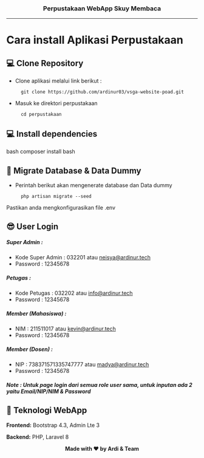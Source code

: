### <p align="center"><b>Perpustakaan WebApp Skuy Membaca</b></p>

------------

# Cara install Aplikasi Perpustakaan
## 💻 Clone Repository


- Clone aplikasi melalui link berikut :

        git clone https://github.com/ardinur03/vsga-website-poad.git

- Masuk ke direktori perpustakaan
        
        cd perpustakaan
   


## 💻 Install dependencies
bash
composer install
bash

## 🚀 Migrate Database & Data Dummy
- Perintah berikut akan mengenerate database dan Data dummy

        php artisan migrate --seed

Pastikan anda mengkonfigurasikan file .env

## 😎 User Login 
##### Super Admin :
- Kode Super Admin : 032201 atau neisya@ardinur.tech
- Password : 12345678
##### Petugas :
- Kode Petugas : 032202 atau info@ardinur.tech
- Password : 12345678
##### Member (Mahasiswa)  :
- NIM : 211511017 atau kevin@ardinur.tech
- Password : 12345678
##### Member (Dosen)  :
- NIP : 738371571335747777 atau madya@ardinur.tech
- Password : 12345678
#### *Note : Untuk page login dari semua role user sama, untuk inputan ada 2 yaitu Email/NIP/NIM & Password*

## 📌 Teknologi WebApp

**Frontend:** Bootstrap 4.3, Admin Lte 3

**Backend:** PHP, Laravel 8

<p align="center"><b>Made with ❤️ by Ardi & Team</b></p>
